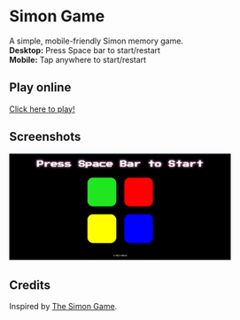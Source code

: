 # Simon Game

A simple, mobile-friendly Simon memory game.  
**Desktop:** Press Space bar to start/restart  
**Mobile:** Tap anywhere to start/restart

## Play online

[Click here to play!]([https://yourusername.github.io/simon-game/](https://neevkumarmodi2006.github.io/Simon-Says-Game/))

## Screenshots

<img src="screenshotImg.png" width="400">

## Credits

Inspired by [The Simon Game](https://en.wikipedia.org/wiki/Simon_(game)).
